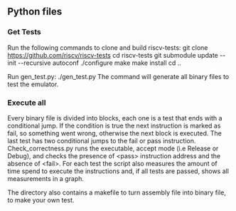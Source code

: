 ## Python files ##

### Get Tests ###
Run the following commands to clone and build riscv-tests:
    git clone https://github.com/riscv/riscv-tests
    cd riscv-tests
    git submodule update --init --recursive
    autoconf
    ./configure
    make
    make install
    cd ..

Run gen_test.py:
    ./gen_test.py
The command will generate all binary files to test the emulator.

### Execute all ###
Every binary file is divided into blocks, each one is a test that ends with a conditional jump. 
If the condition is true the next instruction is marked as fail, so something went wrong, otherwise the next block is executed.
The last test has two conditional jumps to the fail or pass instruction.
Check_correctness.py runs the executable, accept mode (i.e Release or Debug), and checks the presence of \<pass\>  instruction address and the absence of \<fail\>.
For each test the script also measures the amount of time spend to execute the instructions and, if all tests are passed, shows all measurements in a graph.

The directory also contains a makefile to turn assembly file into binary file, to make your own test.
